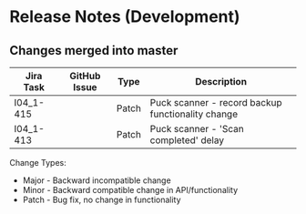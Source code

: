 Release Notes (Development)
===========================

Changes merged into master
--------------------------
| Jira Task | GitHub Issue | Type | Description |
|-----------|--------------|------|-------------|
|I04_1-415 | | Patch|Puck scanner - record backup functionality change|
|I04_1-413 | |Patch|Puck scanner - 'Scan completed' delay|


Change Types:
* Major - Backward incompatible change
* Minor - Backward compatible change in API/functionality
* Patch - Bug fix, no change in functionality



